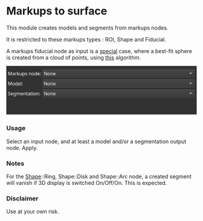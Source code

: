 # Markups to surface

This module creates models and segments from markups nodes.

It is restricted to these markups types : ROI, Shape and Fiducial.

A markups fiducial node as input is a [special](https://discourse.slicer.org/t/how-i-can-find-the-center-of-the-humeroulnar-joint-using-3d-slicer/27779) case, where a best-fit sphere is created from a cloud of points, using [this](https://github.com/thompson318/scikit-surgery-sphere-fitting/blob/master/sksurgeryspherefitting/algorithms/sphere_fitting.py) algorithm.

![Example](MarkupsToSurface_0.png)

### Usage

Select an input node, and at least a model and/or a segmentation output node. Apply.

### Notes

For the [Shape](https://github.com/chir-set/SlicerExtraMarkups)::Ring, Shape::Disk and Shape::Arc node, a created segment will vanish if 3D display is switched On/Off/On. This is expected.

### Disclaimer

Use at your own risk.



